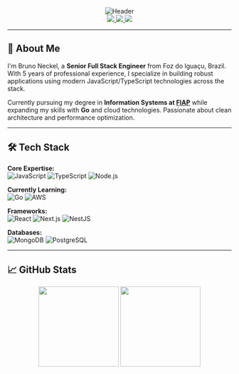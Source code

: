 <div align="center">
  <img src="https://readme-typing-svg.herokuapp.com?font=Fira+Code&pause=1000&color=22D3EE&center=true&vCenter=true&width=435&lines=Senior+Full+Stack+Engineer;JavaScript+%7C+TypeScript+Specialist;5+Years+of+Experience" alt="Header" />
</div>

<div align="center">
    <a target='_blank' href="https://www.linkedin.com/in/brunownk">
        <img src="https://img.shields.io/badge/LinkedIn-0077B5?style=for-the-badge&logo=linkedin&logoColor=white">
    </a>
    <a target='_blank' href="https://www.workana.com/freelancer/i49a902556761261e27956765a7c687a">
        <img src="https://img.shields.io/badge/Workana-00C389?style=for-the-badge&logo=freelancer&logoColor=white">
    </a>
    <a href="mailto:neckel.bw@gmail.com">
        <img src="https://img.shields.io/badge/Gmail-D14836?style=for-the-badge&logo=gmail&logoColor=white">
    </a>
</div>

---

## 👋 About Me

I'm Bruno Neckel, a **Senior Full Stack Engineer** from Foz do Iguaçu, Brazil. With 5 years of professional experience, I specialize in building robust applications using modern JavaScript/TypeScript technologies across the stack.

Currently pursuing my degree in **Information Systems at [FIAP](https://www.fiap.com.br)** while expanding my skills with **Go** and cloud technologies. Passionate about clean architecture and performance optimization.

---

## 🛠 Tech Stack

**Core Expertise:**  
![JavaScript](https://img.shields.io/badge/JavaScript-F7DF1E?style=flat&logo=javascript&logoColor=black)
![TypeScript](https://img.shields.io/badge/TypeScript-007ACC?style=flat&logo=typescript&logoColor=white)
![Node.js](https://img.shields.io/badge/Node.js-339933?style=flat&logo=nodedotjs&logoColor=white)

**Currently Learning:**  
![Go](https://img.shields.io/badge/Go-00ADD8?style=flat&logo=go&logoColor=white)
![AWS](https://img.shields.io/badge/AWS-232F3E?style=flat&logo=amazonaws&logoColor=white)

**Frameworks:**  
![React](https://img.shields.io/badge/React-20232A?style=flat&logo=react&logoColor=61DAFB)
![Next.js](https://img.shields.io/badge/Next.js-000000?style=flat&logo=next.js&logoColor=white)
![NestJS](https://img.shields.io/badge/NestJS-E0234E?style=flat&logo=nestjs&logoColor=white)

**Databases:**  
![MongoDB](https://img.shields.io/badge/MongoDB-47A248?style=flat&logo=mongodb&logoColor=white)
![PostgreSQL](https://img.shields.io/badge/PostgreSQL-316192?style=flat&logo=postgresql&logoColor=white)

---

## 📈 GitHub Stats

<div align="center">
  <img height="180em" src="https://github-readme-stats.vercel.app/api?username=brunownk&show_icons=true&theme=react&hide_border=true&count_private=true"/>
  <img height="180em" src="https://github-readme-streak-stats.herokuapp.com/?user=brunownk&theme=react&hide_border=true"/>
</div>
